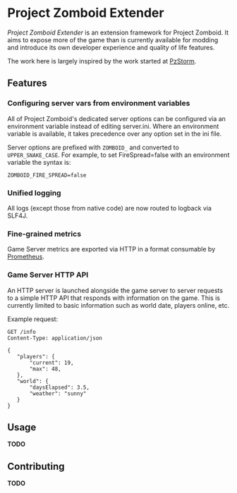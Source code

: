 # Project Zomboid Extender

_Project Zomboid Extender_ is an extension framework for Project Zomboid. It aims to expose more of the game than is
currently available for modding and introduce its own developer experience and quality of life features.

The work here is largely inspired by the work started at [PzStorm](https://github.com/pzstorm/storm).

## Features

### Configuring server vars from environment variables

All of Project Zomboid's dedicated server options can be configured via an environment variable instead of editing
server.ini. Where an environment variable is available, it takes precedence over any option set in the ini file.

Server options are prefixed with `ZOMBOID_` and converted to `UPPER_SNAKE_CASE`. For example, to set FireSpread=false
with an environment variable the syntax is:

```
ZOMBOID_FIRE_SPREAD=false
```

### Unified logging

All logs (except those from native code) are now routed to logback via SLF4J.

### Fine-grained metrics

Game Server metrics are exported via HTTP in a format consumable by [Prometheus](https://prometheus.io/).

### Game Server HTTP API

An HTTP server is launched alongside the game server to server requests to a simple HTTP API that responds with
information on the game. This is currently limited to basic information such as world date, players online, etc.

Example request:

```http request
GET /info
Content-Type: application/json

{
   "players": {
       "current": 19,
       "max": 48,
   },
   "world": {
       "daysElapsed": 3.5,
       "weather": "sunny"
   }
}
```

## Usage

**TODO**

## Contributing

**TODO**